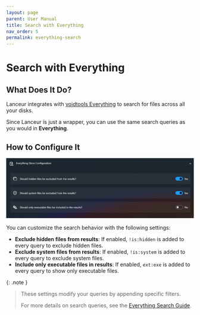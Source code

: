 ```yaml
---
layout: page
parent: User Manual
title: Search with Everything
nav_order: 5
permalink: everything-search
---
```


# Search with Everything

## What Does It Do?

Lanceur integrates with [voidtools Everything](https://www.voidtools.com/) to search for files across all your disks.

Since Lanceur is just a wrapper, you can use the same search queries as you would in **Everything**.

## How to Configure It

![Configuration](../../assets/images/usermanual/everything_settings.png)

You can customize the search behavior with the following settings:

- **Exclude hidden files from results**: If enabled, `!is:hidden` is added to every query to exclude hidden files.
- **Exclude system files from results**: If enabled, `!is:system` is added to every query to exclude system files.
- **Include only executable files in results**: If enabled, `ext:exe` is added to every query to show only executable files.

{: .note }

> These settings modify your queries by appending specific filters.
>
> For more details on search queries, see the [Everything Search Guide](https://www.voidtools.com/support/everything/searching/).

